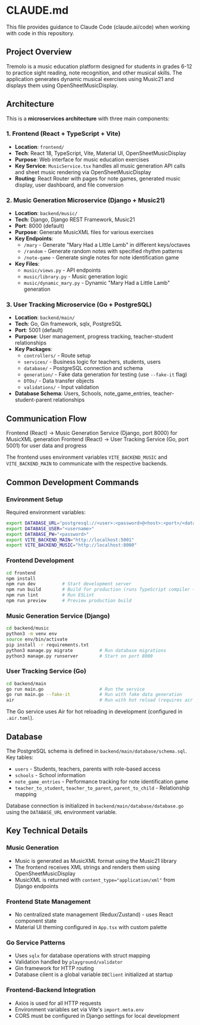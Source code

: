 # CLAUDE.md

This file provides guidance to Claude Code (claude.ai/code) when working with code in this repository.

## Project Overview

Tremolo is a music education platform designed for students in grades 6-12 to practice sight reading, note recognition, and other musical skills. The application generates dynamic musical exercises using Music21 and displays them using OpenSheetMusicDisplay.

## Architecture

This is a **microservices architecture** with three main components:

### 1. Frontend (React + TypeScript + Vite)
- **Location**: `frontend/`
- **Tech**: React 18, TypeScript, Vite, Material UI, OpenSheetMusicDisplay
- **Purpose**: Web interface for music education exercises
- **Key Service**: `MusicService.tsx` handles all music generation API calls and sheet music rendering via OpenSheetMusicDisplay
- **Routing**: React Router with pages for note games, generated music display, user dashboard, and file conversion

### 2. Music Generation Microservice (Django + Music21)
- **Location**: `backend/music/`
- **Tech**: Django, Django REST Framework, Music21
- **Port**: 8000 (default)
- **Purpose**: Generate MusicXML files for various exercises
- **Key Endpoints**:
  - `/mary` - Generate "Mary Had a Little Lamb" in different keys/octaves
  - `/random` - Generate random notes with specified rhythm patterns
  - `/note-game` - Generate single notes for note identification game
- **Key Files**:
  - `music/views.py` - API endpoints
  - `music/library.py` - Music generation logic
  - `music/dynamic_mary.py` - Dynamic "Mary Had a Little Lamb" generation

### 3. User Tracking Microservice (Go + PostgreSQL)
- **Location**: `backend/main/`
- **Tech**: Go, Gin framework, sqlx, PostgreSQL
- **Port**: 5001 (default)
- **Purpose**: User management, progress tracking, teacher-student relationships
- **Key Packages**:
  - `controllers/` - Route setup
  - `services/` - Business logic for teachers, students, users
  - `database/` - PostgreSQL connection and schema
  - `generation/` - Fake data generation for testing (use `--fake-it` flag)
  - `DTOs/` - Data transfer objects
  - `validations/` - Input validation
- **Database Schema**: Users, Schools, note_game_entries, teacher-student-parent relationships

## Communication Flow

Frontend (React) → Music Generation Service (Django, port 8000) for MusicXML generation
Frontend (React) → User Tracking Service (Go, port 5001) for user data and progress

The frontend uses environment variables `VITE_BACKEND_MUSIC` and `VITE_BACKEND_MAIN` to communicate with the respective backends.

## Common Development Commands

### Environment Setup
Required environment variables:
```bash
export DATABASE_URL="postgresql://<user>:<password>@<host>:<port>/<database>"
export DATABASE_USER="<username>"
export DATABASE_PW="<password>"
export VITE_BACKEND_MAIN="http://localhost:5001"
export VITE_BACKEND_MUSIC="http://localhost:8000"
```

### Frontend Development
```bash
cd frontend
npm install
npm run dev          # Start development server
npm run build        # Build for production (runs TypeScript compiler + Vite build)
npm run lint         # Run ESLint
npm run preview      # Preview production build
```

### Music Generation Service (Django)
```bash
cd backend/music
python3 -m venv env
source env/bin/activate
pip install -r requirements.txt
python3 manage.py migrate          # Run database migrations
python3 manage.py runserver        # Start on port 8000
```

### User Tracking Service (Go)
```bash
cd backend/main
go run main.go                     # Run the service
go run main.go --fake-it           # Run with fake data generation
air                                # Run with hot reload (requires air CLI)
```

The Go service uses Air for hot reloading in development (configured in `.air.toml`).

## Database

The PostgreSQL schema is defined in `backend/main/database/schema.sql`. Key tables:
- `users` - Students, teachers, parents with role-based access
- `schools` - School information
- `note_game_entries` - Performance tracking for note identification game
- `teacher_to_student`, `teacher_to_parent`, `parent_to_child` - Relationship mapping

Database connection is initialized in `backend/main/database/database.go` using the `DATABASE_URL` environment variable.

## Key Technical Details

### Music Generation
- Music is generated as MusicXML format using the Music21 library
- The frontend receives XML strings and renders them using OpenSheetMusicDisplay
- MusicXML is returned with `content_type="application/xml"` from Django endpoints

### Frontend State Management
- No centralized state management (Redux/Zustand) - uses React component state
- Material UI theming configured in `App.tsx` with custom palette

### Go Service Patterns
- Uses `sqlx` for database operations with struct mapping
- Validation handled by `playground/validator`
- Gin framework for HTTP routing
- Database client is a global variable `DBClient` initialized at startup

### Frontend-Backend Integration
- Axios is used for all HTTP requests
- Environment variables set via Vite's `import.meta.env`
- CORS must be configured in Django settings for local development
